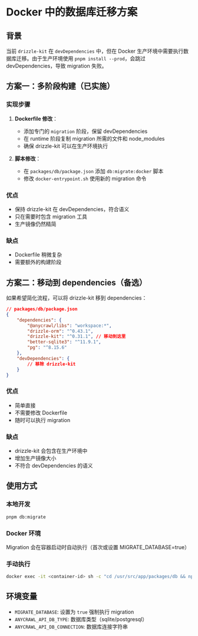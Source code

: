 # Docker 中的数据库迁移方案

## 背景

当前 `drizzle-kit` 在 `devDependencies` 中，但在 Docker 生产环境中需要执行数据库迁移。由于生产环境使用 `pnpm install --prod`，会跳过 devDependencies，导致 migration 失败。

## 方案一：多阶段构建（已实施）

### 实现步骤

1. **Dockerfile 修改**：

    - 添加专门的 `migration` 阶段，保留 devDependencies
    - 在 runtime 阶段复制 migration 所需的文件和 node_modules
    - 确保 drizzle-kit 可以在生产环境执行

2. **脚本修改**：
    - 在 `packages/db/package.json` 添加 `db:migrate:docker` 脚本
    - 修改 `docker-entrypoint.sh` 使用新的 migration 命令

### 优点

- 保持 drizzle-kit 在 devDependencies，符合语义
- 只在需要时包含 migration 工具
- 生产镜像仍然精简

### 缺点

- Dockerfile 稍微复杂
- 需要额外的构建阶段

## 方案二：移动到 dependencies（备选）

如果希望简化流程，可以将 drizzle-kit 移到 dependencies：

```json
// packages/db/package.json
{
    "dependencies": {
        "@anycrawl/libs": "workspace:*",
        "drizzle-orm": "^0.43.1",
        "drizzle-kit": "^0.31.1", // 移动到这里
        "better-sqlite3": "^11.9.1",
        "pg": "^8.15.6"
    },
    "devDependencies": {
        // 移除 drizzle-kit
    }
}
```

### 优点

- 简单直接
- 不需要修改 Dockerfile
- 随时可以执行 migration

### 缺点

- drizzle-kit 会包含在生产环境中
- 增加生产镜像大小
- 不符合 devDependencies 的语义

## 使用方式

### 本地开发

```bash
pnpm db:migrate
```

### Docker 环境

Migration 会在容器启动时自动执行（首次或设置 MIGRATE_DATABASE=true）

### 手动执行

```bash
docker exec -it <container-id> sh -c "cd /usr/src/app/packages/db && npm run db:migrate:docker"
```

## 环境变量

- `MIGRATE_DATABASE`: 设置为 `true` 强制执行 migration
- `ANYCRAWL_API_DB_TYPE`: 数据库类型（sqlite/postgresql）
- `ANYCRAWL_API_DB_CONNECTION`: 数据库连接字符串
